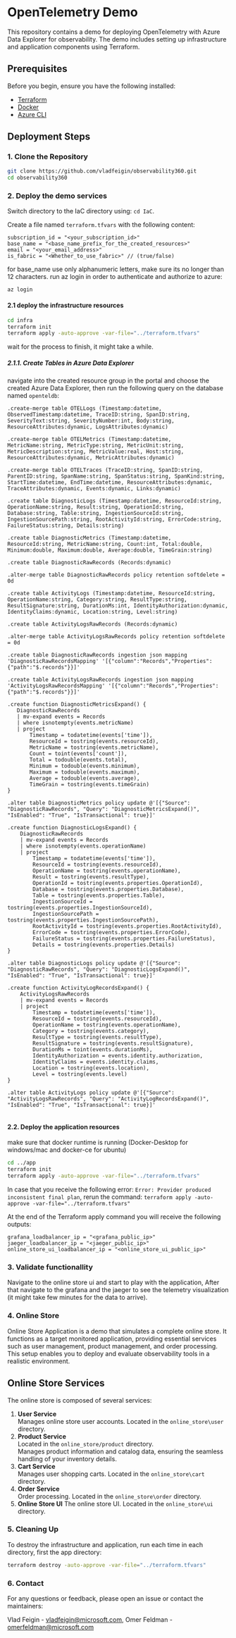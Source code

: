 # OpenTelemetry Demo

This repository contains a demo for deploying OpenTelemetry with Azure Data Explorer for observability. The demo includes setting up infrastructure and application components using Terraform.

## Prerequisites

Before you begin, ensure you have the following installed:

- [Terraform](https://www.terraform.io/downloads.html)
- [Docker](https://www.docker.com/get-started)
- [Azure CLI](https://docs.microsoft.com/en-us/cli/azure/install-azure-cli)

## Deployment Steps

### 1. Clone the Repository

```sh
git clone https://github.com/vladfeigin/observability360.git
cd observability360
```

### 2. Deploy the demo services

Switch directory to the IaC directory using: ``cd IaC``.

Create a file named ``terraform.tfvars`` with the following content:

```
subscription_id = "<your_subscription_id>"
base_name = "<base_name_prefix_for_the_created_resources>" 
email = "<your_email_address>"
is_fabric = "<Whether_to_use_fabric>" // (true/false)
```

for base_name use only alphanumeric letters, make sure its no longer than 12 characters.
run az login in order to authenticate and authorize to azure:

```
az login
```

#### 2.1 deploy the infrastructure resources

```sh
cd infra
terraform init
terraform apply -auto-approve -var-file="../terraform.tfvars"
```

wait for the process to finish, it might take a while.

##### 2.1.1. Create Tables in Azure Data Explorer

navigate into the created resource group in the portal and choose the created Azure Data Explorer, then run the following query on the database named ``openteldb``:

```kusto
.create-merge table OTELLogs (Timestamp:datetime, ObservedTimestamp:datetime, TraceID:string, SpanID:string, SeverityText:string, SeverityNumber:int, Body:string, ResourceAttributes:dynamic, LogsAttributes:dynamic) 

.create-merge table OTELMetrics (Timestamp:datetime, MetricName:string, MetricType:string, MetricUnit:string, MetricDescription:string, MetricValue:real, Host:string, ResourceAttributes:dynamic, MetricAttributes:dynamic) 

.create-merge table OTELTraces (TraceID:string, SpanID:string, ParentID:string, SpanName:string, SpanStatus:string, SpanKind:string, StartTime:datetime, EndTime:datetime, ResourceAttributes:dynamic, TraceAttributes:dynamic, Events:dynamic, Links:dynamic)

.create table DiagnosticLogs (Timestamp:datetime, ResourceId:string, OperationName:string, Result:string, OperationId:string, Database:string, Table:string, IngestionSourceId:string, IngestionSourcePath:string, RootActivityId:string, ErrorCode:string, FailureStatus:string, Details:string)

.create table DiagnosticMetrics (Timestamp:datetime, ResourceId:string, MetricName:string, Count:int, Total:double, Minimum:double, Maximum:double, Average:double, TimeGrain:string)

.create table DiagnosticRawRecords (Records:dynamic)

.alter-merge table DiagnosticRawRecords policy retention softdelete = 0d

.create table ActivityLogs (Timestamp:datetime, ResourceId:string, OperationName:string, Category:string, ResultType:string, ResultSignature:string, DurationMs:int, IdentityAuthorization:dynamic, IdentityClaims:dynamic, Location:string, Level:string)

.create table ActivityLogsRawRecords (Records:dynamic)

.alter-merge table ActivityLogsRawRecords policy retention softdelete = 0d

.create table DiagnosticRawRecords ingestion json mapping 'DiagnosticRawRecordsMapping' '[{"column":"Records","Properties":{"path":"$.records"}}]'

.create table ActivityLogsRawRecords ingestion json mapping 'ActivityLogsRawRecordsMapping' '[{"column":"Records","Properties":{"path":"$.records"}}]'

.create function DiagnosticMetricsExpand() {
   DiagnosticRawRecords
   | mv-expand events = Records
   | where isnotempty(events.metricName)
   | project
       Timestamp = todatetime(events['time']),
       ResourceId = tostring(events.resourceId),
       MetricName = tostring(events.metricName),
       Count = toint(events['count']),
       Total = todouble(events.total),
       Minimum = todouble(events.minimum),
       Maximum = todouble(events.maximum),
       Average = todouble(events.average),
       TimeGrain = tostring(events.timeGrain)
}

.alter table DiagnosticMetrics policy update @'[{"Source": "DiagnosticRawRecords", "Query": "DiagnosticMetricsExpand()", "IsEnabled": "True", "IsTransactional": true}]'

.create function DiagnosticLogsExpand() {
    DiagnosticRawRecords
    | mv-expand events = Records
    | where isnotempty(events.operationName)
    | project
        Timestamp = todatetime(events['time']),
        ResourceId = tostring(events.resourceId),
        OperationName = tostring(events.operationName),
        Result = tostring(events.resultType),
        OperationId = tostring(events.properties.OperationId),
        Database = tostring(events.properties.Database),
        Table = tostring(events.properties.Table),
        IngestionSourceId = tostring(events.properties.IngestionSourceId),
        IngestionSourcePath = tostring(events.properties.IngestionSourcePath),
        RootActivityId = tostring(events.properties.RootActivityId),
        ErrorCode = tostring(events.properties.ErrorCode),
        FailureStatus = tostring(events.properties.FailureStatus),
        Details = tostring(events.properties.Details)
}

.alter table DiagnosticLogs policy update @'[{"Source": "DiagnosticRawRecords", "Query": "DiagnosticLogsExpand()", "IsEnabled": "True", "IsTransactional": true}]'

.create function ActivityLogRecordsExpand() {
    ActivityLogsRawRecords
    | mv-expand events = Records
    | project
        Timestamp = todatetime(events['time']),
        ResourceId = tostring(events.resourceId),
        OperationName = tostring(events.operationName),
        Category = tostring(events.category),
        ResultType = tostring(events.resultType),
        ResultSignature = tostring(events.resultSignature),
        DurationMs = toint(events.durationMs),
        IdentityAuthorization = events.identity.authorization,
        IdentityClaims = events.identity.claims,
        Location = tostring(events.location),
        Level = tostring(events.level)
}

.alter table ActivityLogs policy update @'[{"Source": "ActivityLogsRawRecords", "Query": "ActivityLogRecordsExpand()", "IsEnabled": "True", "IsTransactional": true}]'


```

#### 2.2. Deploy the application resources

make sure that docker runtime is running (Docker-Desktop for windows/mac and docker-ce for ubuntu)

```sh
cd ../app
terraform init
terraform apply -auto-approve -var-file="../terraform.tfvars"
```

In case that you receive the following error: ```Error: Provider produced inconsistent final plan```, rerun the command: ```terraform apply -auto-approve -var-file="../terraform.tfvars"```

At the end of the Terraform apply command you will receive the following outputs:

```
grafana_loadbalancer_ip = "<grafana_public_ip>"
jaeger_loadbalancer_ip = "<jaeger_public_ip>"
online_store_ui_loadbalancer_ip = "<online_store_ui_public_ip>"
```

### 3. Validate functionallity

Navigate to the online store ui and start to play with the application, After that navigate to the grafana and the jaeger to see the telemetry visualization (it might take few minutes for the data to arrive).

### 4. Online Store

Online Store Application is a demo that simulates a complete online store. It functions as a target monitored application, providing essential services such as user management, product management, and order processing. This setup enables you to deploy and evaluate observability tools in a realistic environment.

## Online Store Services

The online store is composed of several services:
1. **User Service**  
    Manages online store user accounts.
    Located in the `online_store\user` directory.
2. **Product Service**  
    Located in the `online_store/product` directory.  
    Manages product information and catalog data, ensuring the seamless handling of your inventory details.  
3. **Cart Service**  
    Manages user shopping carts.
    Located in the `online_store\cart` directory.
4. **Order Service**  
    Order processing.
    Located in the `online_store\order` directory.
5. **Online Store UI**
    The online store UI.
    Located in the `online_store\ui` directory.

### 5. Cleaning Up

To destroy the infrastructure and application, run each time in each directory, first the app directory:

```sh
terraform destroy -auto-approve -var-file="../terraform.tfvars"
```

### 6. Contact

For any questions or feedback, please open an issue or contact the maintainers:

Vlad Feigin - vladfeigin@microsoft.com, Omer Feldman - omerfeldman@microsoft.com

